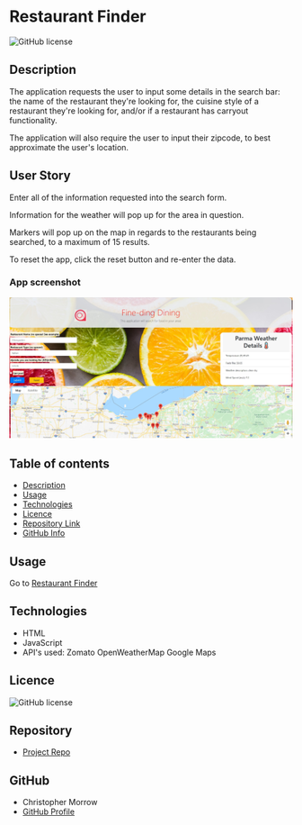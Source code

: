 # Restaurant Finder

![GitHub license](https://img.shields.io/badge/license-MIT-blue.svg)

## Description 


The application requests the user to input some details in the search bar: the name of the restaurant they're looking for, the cuisine style of a restaurant they're looking for, and/or if a restaurant has carryout functionality.

The application will also require the user to input their zipcode, to best approximate the user's location.

## User Story

Enter all of the information requested into the search form.

Information for the weather will pop up for the area in question.

Markers will pop up on the map in regards to the restaurants being searched, to a maximum of 15 results.

To reset the app, click the reset button and re-enter the data.

### App screenshot

![AppPhoto](./Assets/image.jpg)   

## Table of contents

- [Description](#Description)
- [Usage](#Usage)
- [Technologies](#Technologies)
- [Licence](#Licence)
- [Repository Link](#Repository)
- [GitHub Info](#GitHub) 

## Usage

Go to [Restaurant Finder](https://morrow7564.github.io/Restaurant-Finder/) 


## Technologies
* HTML
* JavaScript
*  API's used:
    Zomato
    OpenWeatherMap
    Google Maps



## Licence

![GitHub license](https://img.shields.io/badge/license-MIT-blue.svg)


## Repository

- [Project Repo](https://github.com/morrow7564/Restaurant-Finder)


## GitHub

- Christopher Morrow
- [GitHub Profile](https://github.com/morrow7564)

